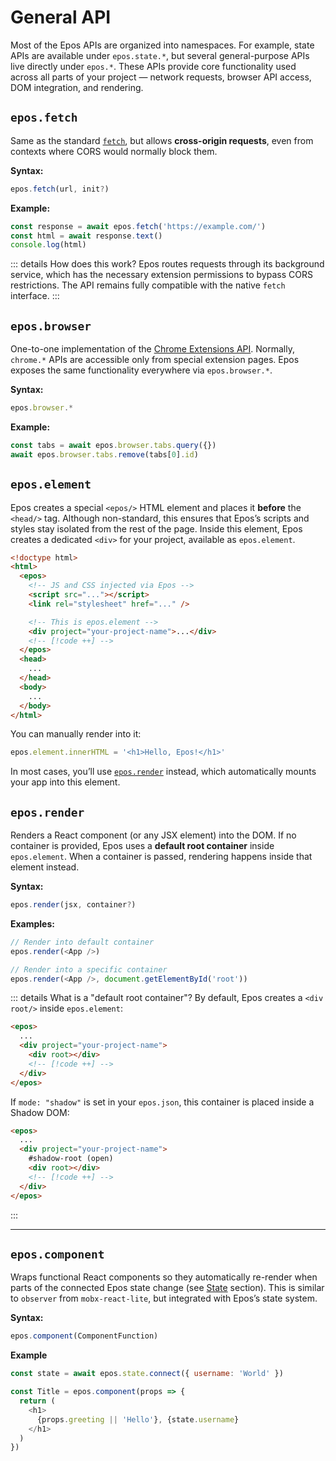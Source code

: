 # General API

Most of the Epos APIs are organized into namespaces. For example, state APIs are available under `epos.state.*`, but several general-purpose APIs live directly under `epos.*`. These APIs provide core functionality used across all parts of your project — network requests, browser API access, DOM integration, and rendering.

## `epos.fetch`

Same as the standard [`fetch`](https://developer.mozilla.org/docs/Web/API/fetch), but allows **cross-origin requests**, even from contexts where CORS would normally block them.

**Syntax:**

```js
epos.fetch(url, init?)
```

**Example:**

```js
const response = await epos.fetch('https://example.com/')
const html = await response.text()
console.log(html)
```

::: details How does this work?
Epos routes requests through its background service, which has the necessary extension permissions to bypass CORS restrictions.
The API remains fully compatible with the native `fetch` interface.
:::

## `epos.browser`

One-to-one implementation of the [Chrome Extensions API](https://developer.chrome.com/docs/extensions/reference/api).
Normally, `chrome.*` APIs are accessible only from special extension pages. Epos exposes the same functionality everywhere via `epos.browser.*`.

**Syntax:**

```js
epos.browser.*
```

**Example:**

```js
const tabs = await epos.browser.tabs.query({})
await epos.browser.tabs.remove(tabs[0].id)
```

## `epos.element`

Epos creates a special `<epos/>` HTML element and places it **before** the `<head/>` tag.
Although non-standard, this ensures that Epos’s scripts and styles stay isolated from the rest of the page.
Inside this element, Epos creates a dedicated `<div>` for your project, available as `epos.element`.

```html
<!doctype html>
<html>
  <epos>
    <!-- JS and CSS injected via Epos -->
    <script src="..."></script>
    <link rel="stylesheet" href="..." />

    <!-- This is epos.element -->
    <div project="your-project-name">...</div>
    <!-- [!code ++] -->
  </epos>
  <head>
    ...
  </head>
  <body>
    ...
  </body>
</html>
```

You can manually render into it:

```js
epos.element.innerHTML = '<h1>Hello, Epos!</h1>'
```

In most cases, you’ll use [`epos.render`](#epos-render) instead, which automatically mounts your app into this element.

## `epos.render`

Renders a React component (or any JSX element) into the DOM.
If no container is provided, Epos uses a **default root container** inside `epos.element`.
When a container is passed, rendering happens inside that element instead.

**Syntax:**

```js
epos.render(jsx, container?)
```

**Examples:**

```js
// Render into default container
epos.render(<App />)

// Render into a specific container
epos.render(<App />, document.getElementById('root'))
```

::: details What is a "default root container"?
By default, Epos creates a `<div root/>` inside `epos.element`:

```html
<epos>
  ...
  <div project="your-project-name">
    <div root></div>
    <!-- [!code ++] -->
  </div>
</epos>
```

If `mode: "shadow"` is set in your `epos.json`, this container is placed inside a Shadow DOM:

```html
<epos>
  ...
  <div project="your-project-name">
    #shadow-root (open)
    <div root></div>
    <!-- [!code ++] -->
  </div>
</epos>
```

:::

---

## `epos.component`

Wraps functional React components so they automatically re-render when parts of the connected Epos state change (see [State](/docs/api-state) section).
This is similar to `observer` from `mobx-react-lite`, but integrated with Epos’s state system.

**Syntax:**

```js
epos.component(ComponentFunction)
```

**Example**

```js
const state = await epos.state.connect({ username: 'World' })

const Title = epos.component(props => {
  return (
    <h1>
      {props.greeting || 'Hello'}, {state.username}
    </h1>
  )
})
```
